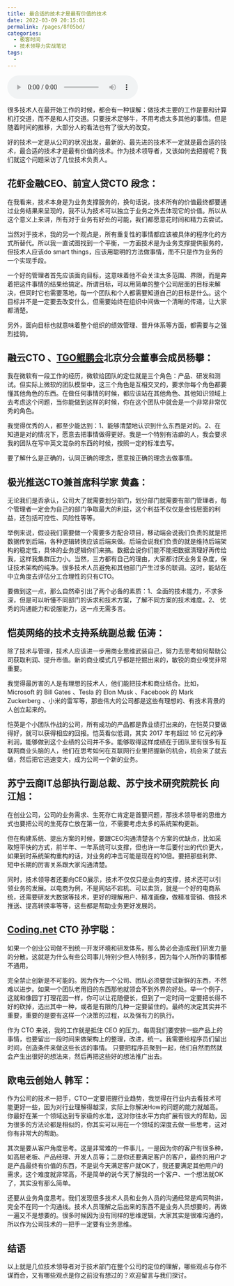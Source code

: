 ```yaml
---
title: 最合适的技术才是最有价值的技术
date: 2022-03-09 20:15:01
permalink: /pages/8f05bd/
categories:
  - 极客时间
  - 技术领导力实战笔记
tags:
  - 
---
```

<audio title="第11讲.最合适的技术才是最有价值的技术" src="https://static001.geekbang.org/resource/audio/41/99/41e84d7e87f2e479673fb00a164a5e99.mp3" controls="controls"></audio> 
<p>很多技术人在最开始工作的时候，都会有一种误解：做技术主要的工作是要和计算机打交道，而不是和人打交道。只要技术足够牛，不用考虑太多其他的事情。但是随着时间的推移，大部分人的看法也有了很大的改变。</p>
<p>好的技术一定是从公司的状况出发，最新的、最先进的技术不一定就是最合适的技术，最合适的技术才是最有价值的技术。作为技术领导者，又该如何去把握呢？我们就这个问题采访了几位技术负责人。</p>
<h2>花虾金融CEO、前宜人贷CTO 段念：</h2>
<p>在我看来，技术本身是为业务支撑服务的，换句话说，技术所有的价值最终都要通过业务结果来呈现的，我不认为技术可以独立于业务之外去体现它的价值。所以从这个意义上来讲，所有对于业务有好处的可能，我们都愿意花时间和精力去尝试。</p>
<p>当然对于技术，我的另一个观点是，所有重复性的事情都应该被具体的程序化的方式所替代。所以我一直试图找到一个平衡，一方面技术是为业务支撑提供服务的，但技术人应该do smart things，应该用聪明的方法做事情，而不只是作为业务的一个实现手段。</p>
<p>一个好的管理者首先应该面向目标，这意味着他不会关注太多范围、界限，而是奔着把这件事情的结果给搞定。所谓目标，可以用简单的整个公司层面的目标来解决，但同时它也需要落地，每一个团队和个人都需要知道自己的目标是什么。这个目标并不是一定要去改变什么，但需要始终在组织中间做一个清晰的传递，让大家都清楚。</p>
<p>另外，面向目标也就意味着整个组织的绩效管理、晋升体系等方面，都需要与之强烈挂钩。</p>
<h2>融云CTO 、<a href="http://tgo.geekbang.org">TGO鲲鹏会</a>北京分会董事会成员杨攀：</h2>
<p>我在微软有一段工作的经历，微软给团队的定位就是三个角色：产品、研发和测试。但实际上微软的团队模型中，这三个角色是互相交叉的，要求你每个角色都要懂其他角色的东西。在做任何事情的时候，都应该站在其他角色、其他知识领域上去考虑这个问题，当你能做到这样的时候，你在这个团队中就会是一个非常非常优秀的角色。</p>
<p>我觉得优秀的人，都至少能达到：1、能够清楚地认识到什么东西是对的。2、在知道是对的情况下，愿意去把事情做得更好。我是一个特别有洁癖的人，我会要求我的团队在写中英文混杂的东西的时候，按照一定的标准去写。</p>
<p>要了解什么是正确的，认同正确的理念，愿意按正确的理念去做事情。</p>
<!-- [[[read_end]]] -->
<h2>极光推送CTO兼首席科学家 黄鑫：</h2>
<p>无论我们是否承认，公司大了就需要划分部门，划分部门就需要有部门管理者，每个管理者一定会为自己的部门争取最大的利益，这个利益不仅仅是金钱层面的利益，还包括可控性、风险性等等。</p>
<p>举例来说，假设我们需要做一个需要多方配合项目，移动端会说我们负责的就是把数据传到后端，各种逻辑转换应该后端来做。后端会说我们负责的就是维持后端架构的稳定性，具体的业务逻辑你们来搞。数据会说你们能不能把数据清理好再传给我，这样我集群压力小。当然，三方都有自己的理由，大家都讨厌业务复杂度，保证技术架构的纯净。很多技术人员避免和其他部门产生过多的联调。这时，能站在中立角度去评估分工合理性的只有CTO。</p>
<p>要做到这一点，那么自然牵引出了两个必备的素质：1、全面的技术能力，不求多深，但是可以听懂不同部门的诉求和技术方案，了解不同方案的技术难度。2、 优秀的沟通能力和说服能力，这一点无需多言。</p>
<h2>恺英网络的技术支持系统副总裁 伍涛：</h2>
<p>除了技术与管理，技术人应该进一步用商业思维武装自己，努力去思考如何帮助公司获取利润、提升市值。新的商业模式几乎都是挖掘出来的，敏锐的商业嗅觉非常重要。</p>
<p>我觉得最厉害的人是有理想的技术人，他们能把技术和商业结合。比如，Microsoft 的 Bill Gates 、Tesla 的 Elon Musk 、Facebook 的 Mark Zuckerberg 、小米的雷军等，那些伟大的公司都是这些有理想的、有技术背景的人创立起来的。</p>
<p>恺英是个小团队作战的公司，所有成功的产品都是靠业绩打出来的，在恺英只要做得好，就可以获得相应的回报。恺英看似低调，其实 2017 年有超过 16 亿元的净利润，能够做到这个业绩的公司并不多。能够取得这样成绩在于团队里有很多有互联网商业头脑的人，他们在思考如何在互联网行业里把握新的机会，机会来了就去做，然后把它迅速变大，成为公司一个新的业务。</p>
<h2>苏宁云商IT总部执行副总裁、苏宁技术研究院院长 向江旭：</h2>
<p>在创业公司，公司的业务需求、生死存亡肯定是首要问题，那技术领导者的思维方式也要把公司的生死存亡放在第一位，不需要考虑太多的系统架构更新。</p>
<p>但在构建系统、提出方案的时候，要跟CEO沟通清楚各个方案的优缺点，比如采取短平快的方式，前半年、一年系统可以支撑，但也许一年后要付出的代价更大，如果到时系统架构重构的话，对业务的冲击可能是现在的10倍。要把那些利弊、短中长期的厉害关系跟大家沟通清楚。</p>
<p>同时，技术领导者还要向CEO展示，技术不仅仅只是业务的支撑，技术还可以引领业务的发展。以电商为例，不是网站不宕机、可以卖货，就是一个好的电商系统，还需要研发大数据等技术，更好的理解用户、精准画像，做精准营销、做技术推送、提高转换率等等，这些都是帮助业务更好发展的。</p>
<h2><a href="http://Coding.net">Coding.net</a> CTO 孙宇聪：</h2>
<p>如果一个创业公司做不到统一开发环境和研发体系，那么势必会造成我们研发力量的分散。这就是为什么有些公司事儿特别少但人特别多，因为每个人所作的事情都不通用。</p>
<p>完全禁止创新是不可能的。因为作为一个公司、团队必须要尝试新鲜的东西，不然难以进步。如果一个团队老用旧的东西那他就领会不到外界的好处。举一个例子，这就和像园丁打理花园一样，你可以让花随便长，但到了一定时间一定要把长得不好的砍掉，选出其中一种，或者是有限的几种一定要留住的。最终的决定其实并不重要，重要的是要有这样一个决策的过程，以及强有力的执行。</p>
<p>作为 CTO 来说，我的工作就是抵住 CEO 的压力。每周我们要安排一些产品上的事情，也要留出一段时间来做架构上的整理，改进，统一。我需要给程序员们留出时间，创造条件来做这些长远的事情。 只要把程序员聚到一起，他们自然而然就会产生出很好的想法来，然后再把这些好的想法推广出去。</p>
<h2>欧电云创始人 韩军：</h2>
<p>作为公司的技术一把手，CTO一定要把握行业趋势，我觉得在行业内去看技术可能更好一些，因为对行业理解得越深，实际上你解决How的问题的能力就越高。你最好在某一个领域达到专家级的水准，这对你往水平方向扩展有很大的帮助，因为很多的方法论都是相似的，你其实可以用在一个领域的深度去做一些思考，这对你有非常大的帮助。</p>
<p>其次是要从客户角度思考。这是非常难的一件事儿，一是因为你的客户有很多种，如高层老板、产品经理、开发人员等；二是你还要满足客户的客户，最终的用户才是产品最终有价值的东西，不是说今天满足客户就OK了，我还要满足其他用户的需求，这个难度就非常高，不是简单的说今天了解我的一个客户、一个想法就OK了，其实没有那么简单。</p>
<p>还要从业务角度思考。我们发现很多技术人员和业务人员的沟通经常是鸡同鸭讲，完全不在同一个沟通线。技术人员理解之后出来的东西不是业务人员想要的，再做一遍又不是想要的。很多时候因为没有同样的思维逻辑，大家其实是很难沟通的，所以作为公司技术的一把手一定要有业务思维。</p>
<h2>结语</h2>
<p>以上就是几位技术领导者对于技术部门在整个公司的定位的理解，哪些观点与你不谋而合，又有哪些观点是你之前没有想过的？欢迎留言与我们探讨。</p>
<p></p>
